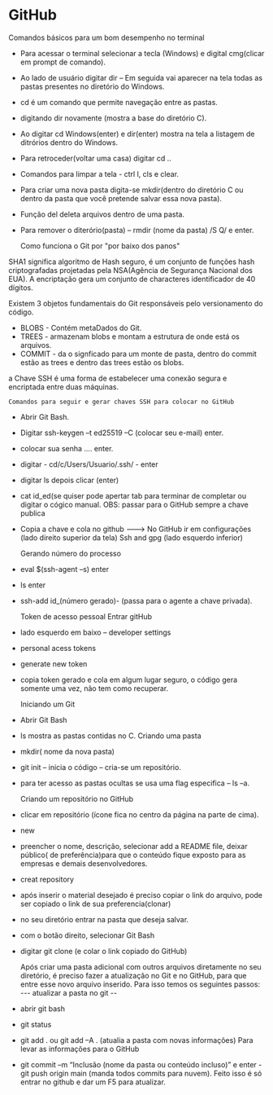 # GitHub

Comandos básicos para um bom desempenho no terminal
- Para acessar o terminal selecionar a tecla (Windows) e digital cmg(clicar em prompt de comando).
- Ao lado de usuário digitar dir – Em seguida vai aparecer na tela todas as  pastas presentes no  diretório do Windows.
- cd é um comando que permite navegação entre as pastas.
- digitando dir novamente (mostra a base do diretório C).
- Ao digitar cd Windows(enter) e dir(enter) mostra na tela a listagem de ditrórios dentro do Windows.
- Para retroceder(voltar uma casa) digitar cd ..
- Comandos para limpar a tela - ctrl l, cls e clear.
- Para criar uma nova pasta digita-se mkdir(dentro do diretório C ou dentro da pasta que você pretende salvar essa nova pasta).
- Função del deleta arquivos dentro de uma pasta.
- Para remover o diterório(pasta) – rmdir (nome da pasta) /S Q/ e enter.

	Como funciona o Git por "por  baixo dos panos"

 SHA1 significa algoritmo de Hash seguro, é um conjunto de funções hash criptografadas projetadas pela NSA(Agência de Segurança Nacional dos EUA).
 A encriptação gera um conjunto de characteres identificador de 40 dígitos.

 Existem 3 objetos fundamentais do Git responsáveis pelo versionamento do código.
- BLOBS - Contém metaDados do Git.
- TREES - armazenam blobs e montam a estrutura de onde está os  arquivos.
- COMMIT - da o signficado para um monte de pasta, dentro do commit estão as trees e dentro das trees estão os blobs.

 a Chave SSH é  uma forma de estabelecer uma conexão segura e encriptada entre duas máquinas.

	Comandos para seguir e gerar chaves SSH para colocar no GitHub
- Abrir Git Bash.
- Digitar ssh-keygen –t ed25519 –C (colocar seu e-mail) enter.
- colocar sua senha .... enter.
- digitar - cd/c/Users/Usuario/.ssh/ - enter
- digitar ls depois clicar (enter)
- cat id_ed(se  quiser pode apertar tab para terminar de completar ou digitar o cógico manual. OBS: passar para o GitHub sempre a chave publica
- Copia a chave  e cola no github 
---> No GitHub ir em configurações (lado direito superior da tela)
Ssh and gpg (lado esquerdo inferior)

	Gerando número do processo
- eval $(ssh-agent –s) enter
- ls enter
- ssh-add id_(número gerado)- (passa para o agente a chave privada).

	Token de acesso pessoal
  Entrar gitHub
- lado esquerdo em baixo – developer settings
- personal acess tokens
- generate new token
- copia token gerado e cola em algum lugar seguro, o código gera somente uma vez, não tem como recuperar.

	Iniciando um Git
- Abrir Git Bash
- ls  mostra as pastas contidas no C.
 Criando uma pasta
- mkdir( nome da nova  pasta)
- git init – inicia  o código – cria-se um repositório.
- para ter acesso as pastas ocultas se usa uma flag especifica – ls –a.

	Criando um repositório no GitHub
- clicar em repositório (ícone fica no centro da página na parte de cima).
- new
- preencher o nome, descrição, selecionar add a README file, deixar público( de preferência)para que o conteúdo fique exposto para as empresas e demais desenvolvedores.
- creat repository
- após inserir o material desejado é preciso copiar o link do arquivo, pode ser copiado o link de sua preferencia(clonar)
- no seu diretório entrar na pasta que deseja salvar.
- com o botão direito, selecionar Git Bash
- digitar git clone (e colar o link copiado do GitHub)

	Após criar uma pasta adicional com outros arquivos diretamente no seu diretório, é preciso fazer a atualização no Git e no GitHub, para que entre esse novo arquivo inserido. Para isso temos os seguintes passos:
--- atualizar a pasta no git --
- abrir git bash
- git status
- git add . ou git add –A . (atualia a pasta com novas informações)
Para levar as informações para o GitHub
- git commit  –m “Inclusão (nome da pasta ou conteúdo incluso)” e enter
-git push origin main (manda todos commits para nuvem).
Feito isso é só entrar no github e dar um F5  para atualizar.
